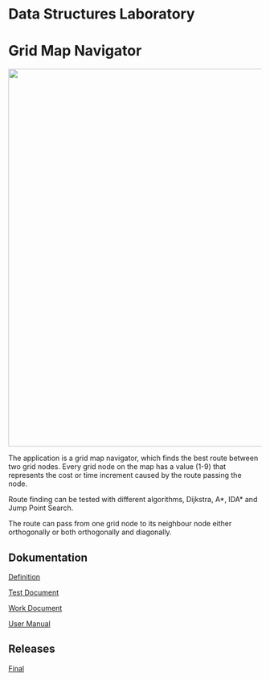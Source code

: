 # Data Structures Laboratory 

# Grid Map Navigator

<img src="dokumentaatio/png/ruutukartta.png" width="750">

The application is a grid map navigator, which finds the best route between two grid nodes.  Every grid node on the map has a value (1-9) that represents the cost or time increment caused by the route passing the node.

Route finding can be tested with different algorithms, Dijkstra, A*, IDA* and Jump Point Search.

The route can pass from one grid node to its neighbour node either orthogonally or both orthogonally and diagonally.

## Dokumentation

[Definition](https://github.com/lautanal/tiralabra/blob/master/dokumentaatio/maarittelydokumentti.md)

[Test Document](https://github.com/lautanal/tiralabra/blob/master/dokumentaatio/testausdokumentti.md)

[Work Document](https://github.com/lautanal/tiralabra/blob/master/dokumentaatio/toteutusdokumentti.md)

[User Manual](https://github.com/lautanal/tiralabra/blob/master/dokumentaatio/kayttoohje.md)

## Releases

[Final](https://github.com/lautanal/tiralabra/releases/tag/Final)

